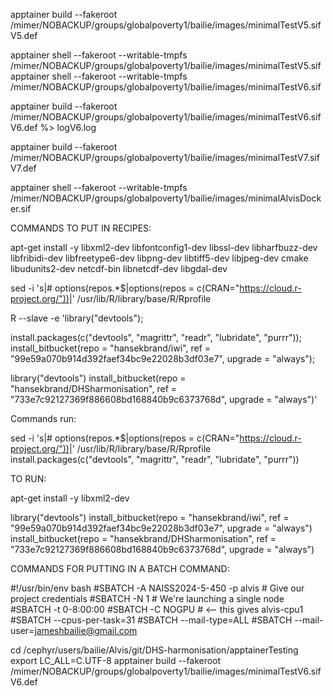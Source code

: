 apptainer build --fakeroot /mimer/NOBACKUP/groups/globalpoverty1/bailie/images/minimalTestV5.sif V5.def

apptainer shell --fakeroot --writable-tmpfs /mimer/NOBACKUP/groups/globalpoverty1/bailie/images/minimalTestV5.sif
apptainer shell --fakeroot --writable-tmpfs /mimer/NOBACKUP/groups/globalpoverty1/bailie/images/minimalTestV6.sif

apptainer build --fakeroot /mimer/NOBACKUP/groups/globalpoverty1/bailie/images/minimalTestV6.sif V6.def %> logV6.log

apptainer build --fakeroot /mimer/NOBACKUP/groups/globalpoverty1/bailie/images/minimalTestV7.sif V7.def



apptainer shell --fakeroot --writable-tmpfs /mimer/NOBACKUP/groups/globalpoverty1/bailie/images/minimalAlvisDocker.sif

COMMANDS TO PUT IN RECIPES:


apt-get install -y libxml2-dev libfontconfig1-dev libssl-dev libharfbuzz-dev libfribidi-dev libfreetype6-dev libpng-dev libtiff5-dev libjpeg-dev cmake libudunits2-dev netcdf-bin libnetcdf-dev libgdal-dev


sed -i 's|# options(repos.*$|options(repos = c(CRAN="https://cloud.r-project.org/"))|' /usr/lib/R/library/base/R/Rprofile

   R --slave -e 'library("devtools"); 

   install.packages(c("devtools", "magrittr", "readr", "lubridate", "purrr")); install_bitbucket(repo = "hansekbrand/iwi", ref = "99e59a070b914d392faef34bc9e22028b3df03e7", upgrade = "always"); 

   library("devtools")
   install_bitbucket(repo = "hansekbrand/DHSharmonisation", ref = "733e7c92127369f886608bd168840b9c6373768d", upgrade = "always")'



   Commands run:


sed -i 's|# options(repos.*$|options(repos = c(CRAN="https://cloud.r-project.org/"))|' /usr/lib/R/library/base/R/Rprofile
install.packages(c("devtools", "magrittr", "readr", "lubridate", "purrr"))


TO RUN:

apt-get install -y libxml2-dev

library("devtools")
install_bitbucket(repo = "hansekbrand/iwi", ref = "99e59a070b914d392faef34bc9e22028b3df03e7", upgrade = "always")
install_bitbucket(repo = "hansekbrand/DHSharmonisation", ref = "733e7c92127369f886608bd168840b9c6373768d", upgrade = "always")




COMMANDS FOR PUTTING IN A BATCH COMMAND:

#!/usr/bin/env bash
#SBATCH -A NAISS2024-5-450 -p alvis # Give our project credentials
#SBATCH -N 1  # We're launching a single node
#SBATCH -t 0-8:00:00 
#SBATCH -C NOGPU # <-- this gives alvis-cpu1
#SBATCH --cpus-per-task=31
#SBATCH --mail-type=ALL
#SBATCH --mail-user=jameshbailie@gmail.com

cd /cephyr/users/bailie/Alvis/git/DHS-harmonisation/apptainerTesting
export LC_ALL=C.UTF-8
apptainer build --fakeroot /mimer/NOBACKUP/groups/globalpoverty1/bailie/images/minimalTestV6.sif V6.def